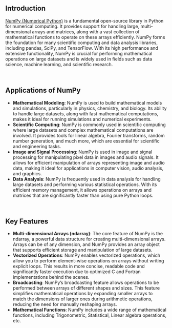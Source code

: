 ## Introduction

[NumPy (Numerical Python)](https://numpy.org/) is a fundamental open-source library in Python for numerical computing. It provides support for handling large, multi-dimensional arrays and matrices, along with a vast collection of mathematical functions to operate on these arrays efficiently. NumPy forms the foundation for many scientific computing and data analysis libraries, including pandas, SciPy, and TensorFlow. With its high performance and extensive functionality, NumPy is crucial for performing mathematical operations on large datasets and is widely used in fields such as data science, machine learning, and scientific research.

<br/>

## Applications of NumPy

- **Mathematical Modeling**: NumPy is used to build mathematical models and simulations, particularly in physics, chemistry, and biology. Its ability to handle large datasets, along with fast mathematical computations, makes it ideal for running simulations and numerical experiments.
- **Scientific Computing**: NumPy is commonly used in scientific computing where large datasets and complex mathematical computations are involved. It provides tools for linear algebra, Fourier transforms, random number generation, and much more, which are essential for scientific and engineering tasks.
- **Image and Signal Processing**: NumPy is used in image and signal processing for manipulating pixel data in images and audio signals. It allows for efficient manipulation of arrays representing image and audio data, making it ideal for applications in computer vision, audio analysis, and graphics.
- **Data Analysis**: NumPy is frequently used in data analysis for handling large datasets and performing various statistical operations. With its efficient memory management, it allows operations on arrays and matrices that are significantly faster than using pure Python loops.


<br/>

## Key Features

- **Multi-dimensional Arrays (ndarray)**: The core feature of NumPy is the ndarray, a powerful data structure for creating multi-dimensional arrays. Arrays can be of any dimension, and NumPy provides an array object that supports efficient storage and manipulation of large datasets.
- **Vectorized Operations**: NumPy enables vectorized operations, which allow you to perform element-wise operations on arrays without writing explicit loops. This results in more concise, readable code and significantly faster execution due to optimized C and Fortran implementations behind the scenes.
- **Broadcasting**: NumPy’s broadcasting feature allows operations to be performed between arrays of different shapes and sizes. This feature simplifies mathematical operations by expanding smaller arrays to match the dimensions of larger ones during arithmetic operations, reducing the need for manually reshaping arrays.
- **Mathematical Functions**: NumPy includes a wide range of mathematical functions, including Trigonometric, Statistical, Linear algebra operations, etc.
